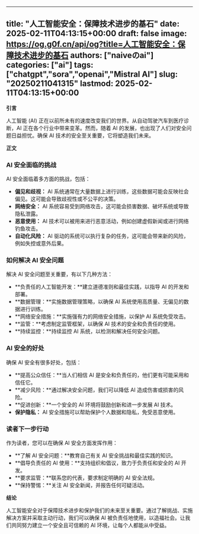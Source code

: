 
---
title: "人工智能安全：保障技术进步的基石"
date: 2025-02-11T04:13:15+00:00
draft: false
image: https://og.g0f.cn/api/og?title=人工智能安全：保障技术进步的基石
authors: ["naiveのai"]
categories: ["ai"]
tags: ["chatgpt","sora","openai","Mistral AI"]
slug: "20250211041315"
lastmod: 2025-02-11T04:13:15+00:00
---
**引言**

人工智能 (AI) 正在以前所未有的速度改变我们的世界。从自动驾驶汽车到医疗诊断，AI 正在各个行业中带来变革。然而，随着 AI 的发展，也出现了人们对安全问题日益担忧。确保 AI 技术的安全至关重要，它将塑造我们未来。

**正文**

### AI 安全面临的挑战

AI 安全面临着多方面的挑战，包括：

- **偏见和歧视：** AI 系统通常在大量数据上进行训练，这些数据可能会反映社会偏见。这可能会导致歧视性或不公平的决策。
- **网络安全：** AI 系统容易受到网络攻击，这可能会损害数据、破坏系统或导致隐私泄露。
- **恶意使用：** AI 技术可以被用来进行恶意活动，例如创建虚假新闻或进行网络钓鱼攻击。
- **自动化风险：** AI 驱动的系统可以执行复杂的任务，这可能会带来新的风险，例如失控或意外后果。

### 如何解决 AI 安全问题

解决 AI 安全问题至关重要，有以下几种方法：

- **负责任的人工智能开发：**建立道德准则和最佳实践，以指导 AI 的开发和部署。
- **数据管理：**实施数据管理策略，以确保 AI 系统使用高质量、无偏见的数据进行训练。
- **网络安全措施：**实施强有力的网络安全措施，以保护 AI 系统免受攻击。
- **监管：**考虑制定监管框架，以确保 AI 技术的安全和负责任的使用。
- **持续监控：**持续监控 AI 系统，以检测和解决任何安全问题。

### AI 安全的好处

确保 AI 安全有很多好处，包括：

- **提高公众信任：**当人们相信 AI 是安全和负责任的，他们更有可能采用和信任它。
- **减少风险：**通过解决安全问题，我们可以降低 AI 造成伤害或损害的风险。
- **促进创新：**一个安全的 AI 环境将鼓励创新和进一步发展 AI 技术。
- **保护隐私：** AI 安全措施可以帮助保护个人数据和隐私，免受恶意使用。

### 读者下一步行动

作为读者，您可以在确保 AI 安全方面发挥作用：

- **了解 AI 安全问题：**教育自己有关 AI 安全挑战和最佳实践的知识。
- **倡导负责任的 AI 使用：**支持组织和倡议，致力于负责任和安全的 AI 开发。
- **要求监管：**联系您的代表，要求制定明确的 AI 安全法规。
- **保持警惕：**关注 AI 安全新闻，并报告任何可疑活动。

**结论**

人工智能安全对于保障技术进步和保护我们的未来至关重要。通过了解挑战、实施解决方案并采取主动行动，我们可以确保 AI 被负责任地使用，以造福社会。让我们共同努力建立一个安全且可信赖的 AI 环境，让每个人都能从中受益。